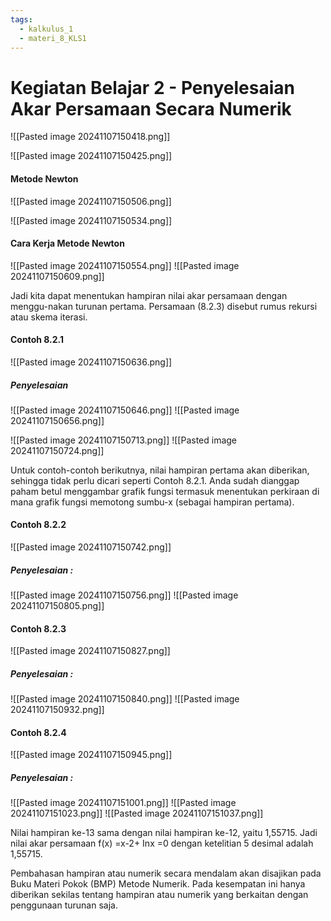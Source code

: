 ```yaml
---
tags:
  - kalkulus_1
  - materi_8_KLS1
---
```

# Kegiatan Belajar 2 - Penyelesaian Akar Persamaan Secara Numerik


![[Pasted image 20241107150418.png]]

![[Pasted image 20241107150425.png]]

#### Metode Newton

![[Pasted image 20241107150506.png]]

![[Pasted image 20241107150534.png]]

#### Cara Kerja Metode Newton

![[Pasted image 20241107150554.png]]
![[Pasted image 20241107150609.png]]

Jadi kita dapat menentukan hampiran nilai akar persamaan dengan menggu-nakan turunan pertama. Persamaan (8.2.3) disebut rumus rekursi atau skema iterasi.

#### Contoh 8.2.1

![[Pasted image 20241107150636.png]]

##### Penyelesaian

![[Pasted image 20241107150646.png]]
![[Pasted image 20241107150656.png]]

![[Pasted image 20241107150713.png]]
![[Pasted image 20241107150724.png]]

Untuk contoh-contoh berikutnya, nilai hampiran pertama akan diberikan, sehingga tidak perlu dicari seperti Contoh 8.2.1. Anda sudah dianggap paham betul menggambar grafik fungsi termasuk menentukan perkiraan di mana grafik fungsi memotong sumbu-x (sebagai hampiran pertama).

#### Contoh 8.2.2

![[Pasted image 20241107150742.png]]

##### Penyelesaian :

![[Pasted image 20241107150756.png]]
![[Pasted image 20241107150805.png]]


#### Contoh 8.2.3

![[Pasted image 20241107150827.png]]

##### Penyelesaian :

![[Pasted image 20241107150840.png]]
![[Pasted image 20241107150932.png]]

#### Contoh 8.2.4

![[Pasted image 20241107150945.png]]

##### Penyelesaian :

![[Pasted image 20241107151001.png]]
![[Pasted image 20241107151023.png]]
![[Pasted image 20241107151037.png]]

Nilai hampiran ke-13 sama dengan nilai hampiran ke-12, yaitu 1,55715. Jadi nilai akar persamaan f(x) =x-2+ Inx =0 dengan ketelitian 5 desimal adalah 1,55715.

Pembahasan hampiran atau numerik secara mendalam akan disajikan pada Buku Materi Pokok (BMP) Metode Numerik. Pada kesempatan ini hanya diberikan sekilas tentang hampiran atau numerik yang berkaitan dengan penggunaan turunan saja.

